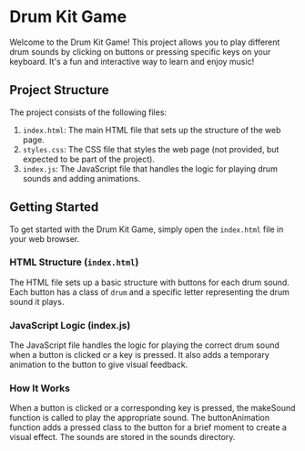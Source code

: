 # Drum Kit Game

Welcome to the Drum Kit Game! This project allows you to play different drum sounds by clicking on buttons or pressing specific keys on your keyboard. It's a fun and interactive way to learn and enjoy music!

## Project Structure

The project consists of the following files:

1. `index.html`: The main HTML file that sets up the structure of the web page.
2. `styles.css`: The CSS file that styles the web page (not provided, but expected to be part of the project).
3. `index.js`: The JavaScript file that handles the logic for playing drum sounds and adding animations.

## Getting Started

To get started with the Drum Kit Game, simply open the `index.html` file in your web browser.

### HTML Structure (`index.html`)

The HTML file sets up a basic structure with buttons for each drum sound. Each button has a class of `drum` and a specific letter representing the drum sound it plays.





### JavaScript Logic (index.js)
The JavaScript file handles the logic for playing the correct drum sound when a button is clicked or a key is pressed. It also adds a temporary animation to the button to give visual feedback.

### How It Works

When a button is clicked or a corresponding key is pressed, the makeSound function is called to play the appropriate sound.
The buttonAnimation function adds a pressed class to the button for a brief moment to create a visual effect.
The sounds are stored in the sounds directory.
